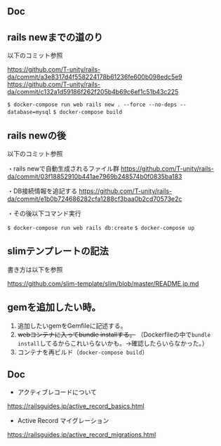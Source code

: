 ## Doc

## rails newまでの道のり

以下のコミット参照

https://github.com/T-unity/rails-da/commit/a3e8317d4f558224178b61236fe600b098edc5e9
https://github.com/T-unity/rails-da/commit/c132a1d59186f262f205b4b69c6ef1c51b43c225

`$ docker-compose run web rails new . --force --no-deps --database=mysql`
`$ docker-compose build`

 ## rails newの後

以下のコミット参照

・rails newで自動生成されるファイル群
https://github.com/T-unity/rails-da/commit/03f18852910b441ae7969b248574b0f0835ba183

・DB接続情報を追記する
https://github.com/T-unity/rails-da/commit/e1b0b724686282cfa1288cf3baa0b2cd70573e2c

・その後以下コマンド実行

`$ docker-compose run web rails db:create`
`$ docker-compose up`

## slimテンプレートの記法

書き方は以下を参照

https://github.com/slim-template/slim/blob/master/README.jp.md

## gemを追加したい時。

  1. 追加したいgemをGemfileに記述する。
  1. ~~webコンテナに入ってbundle installする。~~
      （Dockerfileの中で`bundle install`してるからこれいらないかも。→確認したらいらなかった。）
  1. コンテナを再ビルド（`docker-compose build`）

## Doc

 - アクティブレコードについて

 https://railsguides.jp/active_record_basics.html

 - Active Record マイグレーション

https://railsguides.jp/active_record_migrations.html
